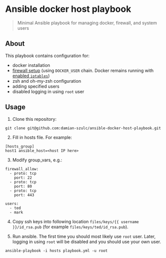 # Ansible docker host playbook

> Minimal Ansible playbook for managing docker, firewall, and system users

## About

This playbook contains configuration for:
- docker installation
- [firewall setup](https://unrouted.io/2017/08/15/docker-firewall/) (using `DOCKER_USER` chain. Docker remains running with [enabled `iptables`](https://docs.docker.com/network/iptables/))
- zsh and oh-my-zsh configuration
- adding specified users
- disabled logging in using `root` user

## Usage

1. Clone this repository:

```
git clone git@github.com:damian-szulc/ansible-docker-host-playbook.git
```

2. Fill in hosts file. For example:

```
[hosts_group]
host1 ansible_host=<host IP here>
```

3. Modify group_vars, e.g.:

```
firewall_allow:
  - proto: tcp
    port: 22
  - proto: tcp
    port: 80
  - proto: tcp
    port: 443

users:
  - ted
  - mark
```

4. Copy ssh keys into following location `files/keys/{{ username }}/id_rsa.pub` (for example `files/keys/ted/id_rsa.pub`).

5. Run ansible. The first time you should most likely use `root` user. Later, logging in using `root` will be disabled and you should use your own user.
```
ansible-playbook -i hosts playbook.yml -u root
```